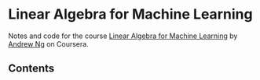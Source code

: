 # Linear Algebra for Machine Learning

Notes and code for the course [Linear Algebra for Machine Learning](https://www.coursera.org/learn/machine-learning-linear-algebra) by [Andrew Ng](https://www.coursera.org/instructor/andrewng) on Coursera.

## Contents
